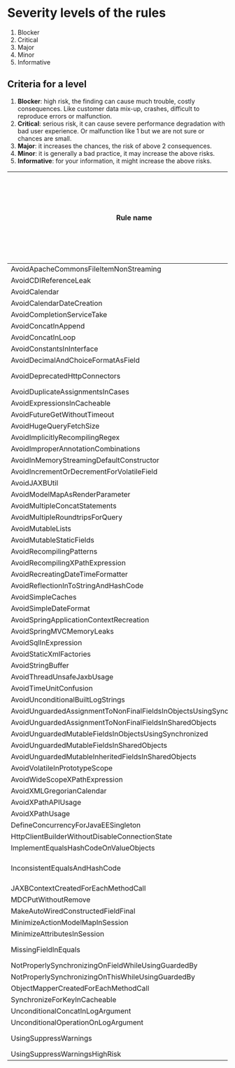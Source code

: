 # Severity levels of the rules
1. Blocker
2. Critical
3. Major
4. Minor
5. Informative

## Criteria for a level
1. **Blocker**: high risk, the finding can cause much trouble, costly consequences. Like customer data mix-up, crashes, difficult to reproduce errors or malfunction. 
2. **Critical**: serious risk, it can cause severe performance degradation with bad user experience. Or malfunction like 1 but we are not sure or chances are small.
3. **Major**: it increases the chances, the risk of above 2 consequences.
4. **Minor**: it is generally a bad practice, it may increase the above risks.
5. **Informative**: for your information, it might increase the above risks.

| Rule name | original level 2020-11| proposed level | level after review 1 (if different)| decided level after review 2 (if different) - apply from 2020-11-30 
| --------- | ------------- | -------------- | ------- | ---
|AvoidApacheCommonsFileItemNonStreaming| 2| 2|
|AvoidCDIReferenceLeak| 2| 1|
|AvoidCalendar| 2| 3|
|AvoidCalendarDateCreation| 2| 2|
|AvoidCompletionServiceTake| 2| 2|
|AvoidConcatInAppend| 2| 2|
|AvoidConcatInLoop| 2| 2|
|AvoidConstantsInInterface| 3| 3-4?| 3
|AvoidDecimalAndChoiceFormatAsField|2|1? |1
|AvoidDeprecatedHttpConnectors|3 |1? |2 (maybe later to 1)
|AvoidDuplicateAssignmentsInCases|2 |2 |
|AvoidExpressionsInCacheable|2|2|
|AvoidFutureGetWithoutTimeout| 2| 2| |1
|AvoidHugeQueryFetchSize|2|2|
|AvoidImplicitlyRecompilingRegex| 2| 2|
|AvoidImproperAnnotationCombinations|2|3?|3
|AvoidInMemoryStreamingDefaultConstructor|2 | 2|
|AvoidIncrementOrDecrementForVolatileField| 2| 1?|1
|AvoidJAXBUtil| 2| 2|
|AvoidModelMapAsRenderParameter|2|2|
|AvoidMultipleConcatStatements|2 | 2|
|AvoidMultipleRoundtripsForQuery|2|2|
|AvoidMutableLists|2 |3 |
|AvoidMutableStaticFields| 2| 3?| 3
|AvoidRecompilingPatterns| 2|2 |
|AvoidRecompilingXPathExpression| 2| 2|
|AvoidRecreatingDateTimeFormatter| 2| 2|
|AvoidReflectionInToStringAndHashCode| 2| 2|
|AvoidSimpleCaches|2|3| |2
|AvoidSimpleDateFormat| 2| 2|
|AvoidSpringApplicationContextRecreation|2|2|
|AvoidSpringMVCMemoryLeaks|2|2| |1
|AvoidSqlInExpression|2|2|
|AvoidStaticXmlFactories| 1| 1|
|AvoidStringBuffer| 3| 3|
|AvoidThreadUnsafeJaxbUsage| 1| 1|
|AvoidTimeUnitConfusion| 2| 3?|3
|AvoidUnconditionalBuiltLogStrings| 2| 2|
|AvoidUnguardedAssignmentToNonFinalFieldsInObjectsUsingSynchronized| 2| 1?|1
|AvoidUnguardedAssignmentToNonFinalFieldsInSharedObjects| 2| 1?|1
|AvoidUnguardedMutableFieldsInObjectsUsingSynchronized| 3| 3?|3
|AvoidUnguardedMutableFieldsInSharedObjects| 2| 2?|1
|AvoidUnguardedMutableInheritedFieldsInSharedObjects| 2| 2?|1
|AvoidVolatileInPrototypeScope|2|2|
|AvoidWideScopeXPathExpression| 2| 2|
|AvoidXMLGregorianCalendar| 2| 2|
|AvoidXPathAPIUsage| 2| 3?|3
|AvoidXPathUsage| 3| 3?|3
|DefineConcurrencyForJavaEESingleton|2|3|
|HttpClientBuilderWithoutDisableConnectionState| 2| 2|
|ImplementEqualsHashCodeOnValueObjects| 3| 3|
|InconsistentEqualsAndHashCode| 2| 1?| 1 (false positives fixed)
|JAXBContextCreatedForEachMethodCall| 2| 2|
|MDCPutWithoutRemove| 2| 2|
|MakeAutoWiredConstructedFieldFinal|4|3?|3
|MinimizeActionModelMapInSession| 2| 2|
|MinimizeAttributesInSession|2|2|
|MissingFieldInEquals| 2| 3?| 3 (maybe later 2)
|NotProperlySynchronizingOnFieldWhileUsingGuardedBy|3|3| |2
|NotProperlySynchronizingOnThisWhileUsingGuardedBy|3|3| |2
|ObjectMapperCreatedForEachMethodCall| 2| 2|
|SynchronizeForKeyInCacheable|2|2|
|UnconditionalConcatInLogArgument| 2| 2|
|UnconditionalOperationOnLogArgument| 2| 2|
|UsingSuppressWarnings| 4| 5?| 4 (maybe later 5)|5
|UsingSuppressWarningsHighRisk| 4| 4?| 4
